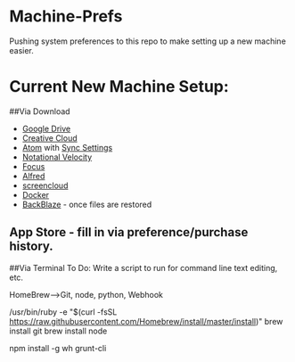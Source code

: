 # Machine-Prefs
Pushing system preferences to this repo to make setting up a new machine easier.

# Current New Machine Setup:
##Via Download
* [Google Drive](https://www.google.com/drive/download/)
* [Creative Cloud](https://www.adobe.com/creativecloud/desktop-app.html)
* [Atom](https://atom.io/) with [Sync Settings](http://atom.io/packages/sync-settings)
* [Notational Velocity](http://notational.net/)
* [Focus](https://heyfocus.com/)
* [Alfred](https://www.alfredapp.com/)
* [screencloud](https://screencloud.net/)
* [Docker](https://docs.docker.com/docker-for-mac/)
* [BackBlaze](https://www.backblaze.com/) - once files are restored


## App Store - fill in via preference/purchase history.

##Via Terminal
To Do: Write a script to run for command line text editing, etc.

HomeBrew—>Git, node, python, Webhook

/usr/bin/ruby -e "$(curl -fsSL https://raw.githubusercontent.com/Homebrew/install/master/install)"
brew install git
brew install node

npm install -g wh grunt-cli
